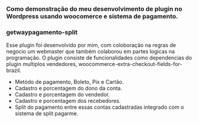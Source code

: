 
### Como demonstração do meu desenvolvimento de plugin no Wordpress usando woocomerce e sistema de pagamento.

### getwaypagamento-split

Esse plugin foi desenvolvido por mim, com coloboração na regras de negocio um webmaster que também colaborou em partes logicas na programação. O plugin consiste de funcionalidades como dependencias do plugin multiplos vendedores, woocommerce-extra-checkout-fields-for-brazil.
- Metódo de pagamento, Boleto, Pix e Cartão.
- Cadastro e porcentagem do dono da conta.
- Cadastro e porcentagem do vendedor.
- Cadastro e porcentagem dos recebedores.
- Split do pagamento entre essas contas cadastradas integrado com o sistema de split pagarme.
